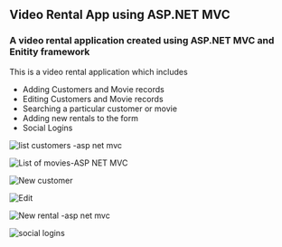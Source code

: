 ## Video Rental App using ASP.NET MVC
### A video rental application created using ASP.NET MVC and Enitity framework

This is a video rental application which includes 
- Adding Customers and Movie records
- Editing Customers and Movie records
- Searching a particular customer or movie
- Adding new rentals to the form
- Social Logins


![list customers -asp net mvc](https://user-images.githubusercontent.com/38304110/112773398-2d9cae80-8ff3-11eb-91d8-fa06090287dd.JPG)

![List of movies-ASP NET MVC](https://user-images.githubusercontent.com/38304110/112773407-34c3bc80-8ff3-11eb-8362-7ce76e4dde6f.JPG)

![New customer](https://user-images.githubusercontent.com/38304110/112773413-3b523400-8ff3-11eb-9e8a-e15b204a98a8.JPG)

![Edit](https://user-images.githubusercontent.com/38304110/112773422-4311d880-8ff3-11eb-8306-6af2f4ce8677.JPG)

![New rental -asp net mvc](https://user-images.githubusercontent.com/38304110/112773415-3e4d2480-8ff3-11eb-8236-54576d667acc.JPG)

![social logins](https://user-images.githubusercontent.com/38304110/112773624-df3bdf80-8ff3-11eb-9b50-b41c3db72aff.JPG)





